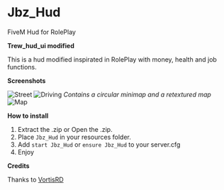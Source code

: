 # Jbz_Hud
FiveM Hud for RolePlay

**Trew_hud_ui modified**

This is a hud modified inspirated in RolePlay with money, health and job functions.

**Screenshots**

![Street](https://user-images.githubusercontent.com/73550686/117580738-bf6eff80-b0f9-11eb-85bd-95fe26b9e07e.png)
![Driving](https://user-images.githubusercontent.com/73550686/117580740-c138c300-b0f9-11eb-9171-7b899ec5fe0f.png)
*Contains a circular minimap and a retextured map*
![Map](https://user-images.githubusercontent.com/73550686/117580743-c4cc4a00-b0f9-11eb-872e-f32e91bd2f7a.png)

**How to install**

1. Extract the .zip or Open the .zip.
2. Place `Jbz_Hud` in your resources folder.
3. Add `start Jbz_Hud` or `ensure Jbz_Hud` to your server.cfg
4. Enjoy

**Credits**

Thanks to [VortisRD](https://forum.cfx.re/t/release-trew-hud-ui-a-lightweight-hud-for-esx-vrp-and-vrpex/890303)


